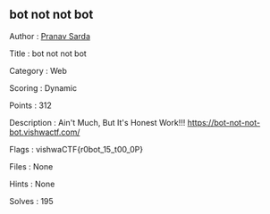 ## bot not not bot

Author : <a href="https://github.com/PranavSarda">Pranav Sarda</a>

Title : bot not not bot

Category : Web

Scoring : Dynamic

Points : 312

Description : Ain't Much, But It's Honest Work!!!
https://bot-not-not-bot.vishwactf.com/

Flags : vishwaCTF{r0bot_15_t00_0P}

Files : None

Hints : None

Solves : 195